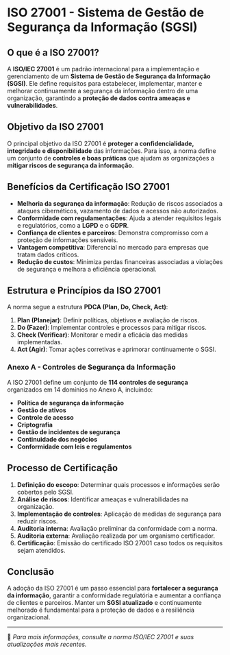 # ISO 27001 - Sistema de Gestão de Segurança da Informação (SGSI)

## O que é a ISO 27001?
A **ISO/IEC 27001** é um padrão internacional para a implementação e gerenciamento de um **Sistema de Gestão de Segurança da Informação (SGSI)**. Ele define requisitos para estabelecer, implementar, manter e melhorar continuamente a segurança da informação dentro de uma organização, garantindo a **proteção de dados contra ameaças e vulnerabilidades**.

## Objetivo da ISO 27001
O principal objetivo da ISO 27001 é **proteger a confidencialidade, integridade e disponibilidade** das informações. Para isso, a norma define um conjunto de **controles e boas práticas** que ajudam as organizações a **mitigar riscos de segurança da informação**.

## Benefícios da Certificação ISO 27001
- **Melhoria da segurança da informação**: Redução de riscos associados a ataques cibernéticos, vazamento de dados e acessos não autorizados.
- **Conformidade com regulamentações**: Ajuda a atender requisitos legais e regulatórios, como a **LGPD** e o **GDPR**.
- **Confiança de clientes e parceiros**: Demonstra compromisso com a proteção de informações sensíveis.
- **Vantagem competitiva**: Diferencial no mercado para empresas que tratam dados críticos.
- **Redução de custos**: Minimiza perdas financeiras associadas a violações de segurança e melhora a eficiência operacional.

## Estrutura e Princípios da ISO 27001
A norma segue a estrutura **PDCA (Plan, Do, Check, Act)**:
1. **Plan (Planejar)**: Definir políticas, objetivos e avaliação de riscos.
2. **Do (Fazer)**: Implementar controles e processos para mitigar riscos.
3. **Check (Verificar)**: Monitorar e medir a eficácia das medidas implementadas.
4. **Act (Agir)**: Tomar ações corretivas e aprimorar continuamente o SGSI.

### Anexo A - Controles de Segurança da Informação
A ISO 27001 define um conjunto de **114 controles de segurança** organizados em 14 domínios no Anexo A, incluindo:
- **Política de segurança da informação**
- **Gestão de ativos**
- **Controle de acesso**
- **Criptografia**
- **Gestão de incidentes de segurança**
- **Continuidade dos negócios**
- **Conformidade com leis e regulamentos**

## Processo de Certificação
1. **Definição do escopo**: Determinar quais processos e informações serão cobertos pelo SGSI.
2. **Análise de riscos**: Identificar ameaças e vulnerabilidades na organização.
3. **Implementação de controles**: Aplicação de medidas de segurança para reduzir riscos.
4. **Auditoria interna**: Avaliação preliminar da conformidade com a norma.
5. **Auditoria externa**: Avaliação realizada por um organismo certificador.
6. **Certificação**: Emissão do certificado ISO 27001 caso todos os requisitos sejam atendidos.

## Conclusão
A adoção da ISO 27001 é um passo essencial para **fortalecer a segurança da informação**, garantir a conformidade regulatória e aumentar a confiança de clientes e parceiros. Manter um **SGSI atualizado** e continuamente melhorado é fundamental para a proteção de dados e a resiliência organizacional.

---
📌 *Para mais informações, consulte a norma ISO/IEC 27001 e suas atualizações mais recentes.*
